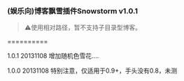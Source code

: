 ### (娱乐向)博客飘雪插件Snowstorm v1.0.1

 > :warning:使用相对路径，暂不支持子目录型博客。

==========

1.0.1   20131108  增加随机色雪花....  

1.0.0   20131108  特别注意，仅适用于0.9+，手头没有0.8，未测
